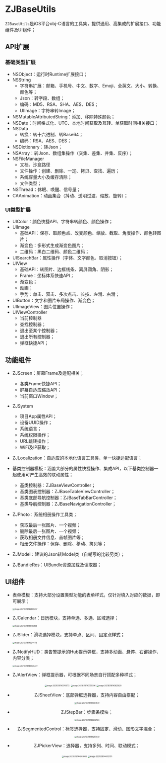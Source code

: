 # ZJBaseUtils

`ZJBaseUtils`是iOS平台obj-C语言的工具集，提供通用、高集成的扩展接口、功能组件及UI组件；

## API扩展

### 基础类型扩展

- NSObject：运行时Runtime扩展接口；
- NSString
  - 字符串扩展：邮箱、手机号、中文、数字、Emoji、全英文、大小、转换、颜色等；
  - Json：转字段、数组；
  - 编码：MD5、RSA、SHA、AES、DES；
  - UIImage：字符串转Image；
- NSMutableAttributedString：添加、移除特殊颜色；
- NSDate：时间格式化、UTC、本地时间获取及互转、单获取时间相关接口；
- NSData
  - 转换：转十六进制、转Base64；
  - 编码：RSA、AES、DES；
- NSDictionary：转Json；
- NSArray：转Json、数组集操作（交集、差集、并集、反序）；
- NSFileManager
  - 文档、沙盒路径
  - 文件操作：创建、删除、一定、拷贝、查找、遍历；
  - 系统容量大小及缓存清除；
  - 文件类型；
- NSThread：休眠、唤醒、信号量；
- CAAnimation：动画集合（抖动、透明过渡、缩放、旋转）；

### UI类型扩展

- UIColor：颜色快捷API、字符串转颜色、颜色操作；
- UIImage
  - 基础API：保存、取颜色点、改变颜色、缩放、截取、角度操作、颜色转图片；
  - 渐变色：多形式生成渐变色图片；
  - 二维码：黑白二维码、颜色二维码；
- UISearchBar：属性操作（字体、文字颜色、取消按钮）；
- UIView
  - 基础API：转图片、边框线条、离屏圆角、阴影；
  - Frame：坐标体系快速API；
  - 渐变色；
  - 动画；
  - 手势：单击、双击、多次点击、长按、左滑、右滑；
- UIButton：文字和图片布局操作、渐变色；
- UIImageView：图片位置操作；
- UIViewController
  - 当前控制器
  - 查找控制器；
  - 退出至某个控制器；
  - 退出所有控制器；
  - 弹框快捷API；

## 功能组件

- ZJScreen：屏幕Frame及适配相关；
  - 各类Frame快捷API；
  - 屏幕自适应缩放API；
  - 当前窗口Window；

- ZJSystem
  - 项目App属性API；
  - 设备UUID操作；
  - 系统语言；
  - 系统权限操作；
  - URL跳转操作；
  - WiFi及IP获取；
- ZJLocalization：自适应的本地化语言工具类，单一快捷适配语言；
- 基类控制器模板：涵盖大部分的属性快捷操作、集成API，以下基类控制器一起使用可产生高效的联动属性；
  - 基类控制器：ZJBaseViewController；
  - 基类图表控制器：ZJBaseTableViewController；
  - 基类底部导航控制器：ZJBaseTabBarController；
  - 基类导航控制器：ZJBaseNavigationController；
- ZJPhoto：系统相册操作工具类；
  - 获取最后一张图片、一个视频；
  - 删除最后一张图片、一个视频；
  - 获取相册文件信息、首帧图片等；
  - 相册文件操作：保存、删除、移动、拷贝等；
- ZJModel：建议的Json转Model类（自嘲写的比较另类）；
- ZJBundleRes：UIBundle资源加载及读取器；

## UI组件

- 表单模板：支持大部分设置类型功能的表单样式，仅针对填入对应的数据，即可展示；

  <img src="https://raw.githubusercontent.com/Eafy/ZJBaseUtils_iOS/master/SampleImgRes/image-20210318142809207.png" alt="image-20210318142809207" style="zoom:40%;" />

- ZJCalendar：日历模块，支持单选、多选、区域选择；

  <img src="https://raw.githubusercontent.com/Eafy/ZJBaseUtils_iOS/master/SampleImgRes/image-20210318141235436.png" alt="image-20210318141235436" style="zoom:40%;" />

- ZJSlider：滑块选择模块，支持单点、区间、固定点样式；

  <img src="https://raw.githubusercontent.com/Eafy/ZJBaseUtils_iOS/master/SampleImgRes/image-20210318143244179.png" alt="image-20210318143244179" style="zoom:40%;" />

- ZJNotifyHUD：类告警提示的Hub提示弹框，支持多动画、悬停、右键操作、内容分类；

  <img src="https://raw.githubusercontent.com/Eafy/ZJBaseUtils_iOS/master/SampleImgRes/image-20210318143348472.png" alt="image-20210318143348472" style="zoom:40%;" />

- ZJAlertView：弹框提示器，可根据不同场景自行搭配多种样式；

<center calss="half">
	<img src="https://raw.githubusercontent.com/Eafy/ZJBaseUtils_iOS/master/SampleImgRes/image-20210318143749772.png" alt="image-20210318143749772" style="zoom:40%;" />
	<img src="https://raw.githubusercontent.com/Eafy/ZJBaseUtils_iOS/master/SampleImgRes/image-20210318143759396.png" alt="image-20210318143759396" style="zoom:40%;" />
	<img src="https://raw.githubusercontent.com/Eafy/ZJBaseUtils_iOS/master/SampleImgRes/image-20210318143825829.png" alt="image-20210318143825829" style="zoom:40%;" />

- ZJSheetView：底部弹框选择器，支持内容自由搭配；

  <img src="https://raw.githubusercontent.com/Eafy/ZJBaseUtils_iOS/master/SampleImgRes/image-20210318144007849.png" alt="image-20210318144007849" style="zoom:40%;" />

- ZJStepBar：步骤条模块；

  <img src="https://raw.githubusercontent.com/Eafy/ZJBaseUtils_iOS/master/SampleImgRes/image-20210318144232503.png" alt="image-20210318144232503" style="zoom:40%;" />

- ZJSegmentedControl：标签选择器，支持固定、滑动、图形文字混合；

  <img src="https://raw.githubusercontent.com/Eafy/ZJBaseUtils_iOS/master/SampleImgRes/image-20210318144257440.png" alt="image-20210318144257440" style="zoom:40%;" />

- ZJPickerView：选择器，支持多列、时间、联动模式；

  <center calss="half">
    <img src="https://raw.githubusercontent.com/Eafy/ZJBaseUtils_iOS/master/SampleImgRes/image-20210318144803808.png" alt="image-20210318144803808" style="zoom:40%;" />
    <img src="https://raw.githubusercontent.com/Eafy/ZJBaseUtils_iOS/master/SampleImgRes/image-20210318144813701.png" alt="image-20210318144813701" style="zoom:40%;" />

